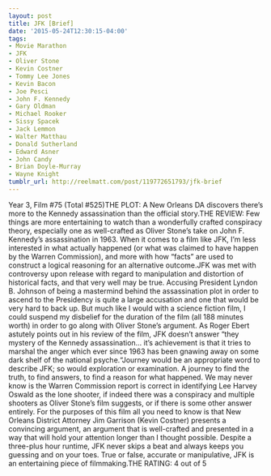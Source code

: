 ```yaml
---
layout: post
title: JFK [Brief]
date: '2015-05-24T12:30:15-04:00'
tags:
- Movie Marathon
- JFK
- Oliver Stone
- Kevin Costner
- Tommy Lee Jones
- Kevin Bacon
- Joe Pesci
- John F. Kennedy
- Gary Oldman
- Michael Rooker
- Sissy Spacek
- Jack Lemmon
- Walter Matthau
- Donald Sutherland
- Edward Asner
- John Candy
- Brian Doyle-Murray
- Wayne Knight
tumblr_url: http://reelmatt.com/post/119772651793/jfk-brief
---
```

Year 3, Film #75 (Total #525)THE PLOT: A New Orleans DA discovers there’s more to the Kennedy assassination than the official story.THE REVIEW: Few things are more entertaining to watch than a wonderfully crafted conspiracy theory, especially one as well-crafted as Oliver Stone’s take on John F. Kennedy’s assassination in 1963. When it comes to a film like JFK, I’m less interested in what actually happened (or what was claimed to have happen by the Warren Commission), and more with how “facts” are used to construct a logical reasoning for an alternative outcome.JFK was met with controversy upon release with regard to manipulation and distortion of historical facts, and that very well may be true. Accusing President Lyndon B. Johnson of being a mastermind behind the assassination plot in order to ascend to the Presidency is quite a large accusation and one that would be very hard to back up. But much like I would with a science fiction film, I could suspend my disbelief for the duration of the film (all 188 minutes worth) in order to go along with Oliver Stone’s argument. As Roger Ebert astutely points out in his review of the film, JFK doesn’t answer “they mystery of the Kennedy assassination… it’s achievement is that it tries to marshal the anger which ever since 1963 has been gnawing away on some dark shelf of the national psyche.“Journey would be an appropriate word to describe JFK; so would exploration or examination. A journey to find the truth, to find answers, to find a reason for what happened. We may never know is the Warren Commission report is correct in identifying Lee Harvey Oswald as the lone shooter, if indeed there was a conspiracy and multiple shooters as Oliver Stone’s film suggests, or if there is some other answer entirely. For the purposes of this film all you need to know is that New Orleans District Attorney Jim Garrison (Kevin Costner) presents a convincing argument, an argument that is well-crafted and presented in a way that will hold your attention longer than I thought possible. Despite a three-plus hour runtime, JFK never skips a beat and always keeps you guessing and on your toes. True or false, accurate or manipulative, JFK is an entertaining piece of filmmaking.THE RATING: 4 out of 5

